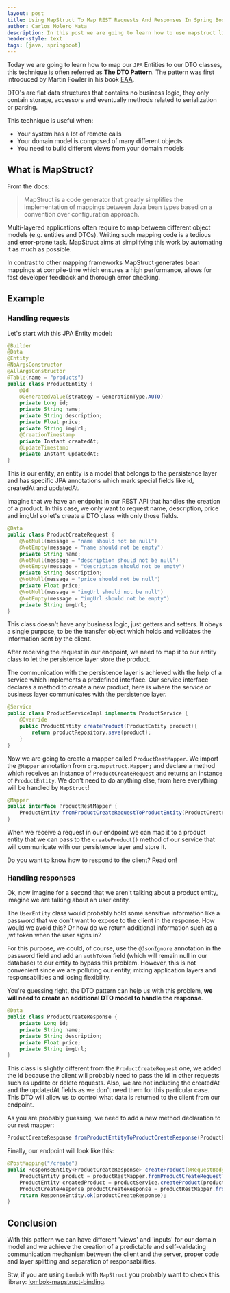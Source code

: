 ```yaml
---
layout: post
title: Using MapStruct To Map REST Requests And Responses In Spring Boot
author: Carlos Molero Mata
description: In this post we are going to learn how to use mapstruct library to map requests and responses in Spring Boot applications.
header-style: text
tags: [java, springboot]
---
```


Today we are going to learn how to map our `JPA` Entities to our DTO classes, this technique is often referred as **The DTO Pattern**. The pattern was first introduced by Martin Fowler in his book [EAA](https://martinfowler.com/books/eaa.html).

DTO's are flat data structures that contains no business logic, they only contain storage, accessors and eventually methods related to serialization or parsing.

This technique is useful when:

- Your system has a lot of remote calls
- Your domain model is composed of many different objects
- You need to build different views from your domain models

## What is MapStruct?

From the docs:

> MapStruct is a code generator that greatly simplifies the implementation of mappings between Java bean types based on a convention over configuration approach.

Multi-layered applications often require to map between different object models (e.g. entities and DTOs). Writing such mapping code is a tedious and error-prone task. MapStruct aims at simplifying this work by automating it as much as possible.

In contrast to other mapping frameworks MapStruct generates bean mappings at compile-time which ensures a high performance, allows for fast developer feedback and thorough error checking.

## Example

### Handling requests

Let's start with this JPA Entity model:

```java
@Builder
@Data
@Entity
@NoArgsConstructor
@AllArgsConstructor
@Table(name = "products")
public class ProductEntity {
    @Id
    @GeneratedValue(strategy = GenerationType.AUTO)
    private Long id;
    private String name;
    private String description;
    private Float price;
    private String imgUrl;
    @CreationTimestamp
    private Instant createdAt;
    @UpdateTimestamp
    private Instant updatedAt;
}
```

This is our entity, an entity is a model that belongs to the persistence layer and has specific JPA annotations which mark special fields like id, createdAt and updatedAt.

Imagine that we have an endpoint in our REST API that handles the creation of a product. In this case, we only want to request name, description, price and imgUrl so let's create a DTO class with only those fields.

```java
@Data
public class ProductCreateRequest {
    @NotNull(message = "name should not be null")
    @NotEmpty(message = "name should not be empty")
    private String name;
    @NotNull(message = "description should not be null")
    @NotEmpty(message = "description should not be empty")
    private String description;
    @NotNull(message = "price should not be null")
    private Float price;
    @NotNull(message = "imgUrl should not be null")
    @NotEmpty(message = "imgUrl should not be empty")
    private String imgUrl;
}
```

This class doesn't have any business logic, just getters and setters. It obeys a single purpose, to be the transfer object which holds and validates the information sent by the client.

After receiving the request in our endpoint, we need to map it to our entity class to let the persistence layer store the product.

The communication with the persistence layer is achieved with the help of a service which implements a predefined interface. Our service interface declares a method to create a new product, here is where the service or business layer communicates with the persistence layer.

```java
@Service
public class ProductServiceImpl implements ProductService {
    @Override
    public ProductEntity createProduct(ProductEntity product){
        return productRepository.save(product);
    }
}
```

Now we are going to create a mapper called `ProductRestMapper`. We import the `@Mapper` annotation from `org.mapstruct.Mapper;` and declare a method which receives an instance of `ProductCreateRequest` and returns an instance of `ProductEntity`. We don't need to do anything else, from here everything will be handled by `MapStruct`!

```java
@Mapper
public interface ProductRestMapper {
    ProductEntity fromProductCreateRequestToProductEntity(ProductCreateRequest product);
}
```

When we receive a request in our endpoint we can map it to a product entity that we can pass to the `createProduct()` method of our service that will communicate with our persistence layer and store it.

Do you want to know how to respond to the client? Read on!

### Handling responses

Ok, now imagine for a second that we aren't talking about a product entity, imagine we are talking about an user entity.

The `UserEntity` class would probably hold some sensitive information like a password that we don't want to expose to the client in the response. How would we avoid this? Or how do we return additional information such as a jwt token when the user signs in?

For this purpose, we could, of course, use the `@JsonIgnore` annotation in the password field and add an `authToken` field (which will remain null in our database) to our entity to bypass this problem. However, this is not convenient since we are polluting our entity, mixing application layers and responsabilities and losing flexibility.

You're guessing right, the DTO pattern can help us with this problem, **we will need to create an additional DTO model to handle the response**.

```java
@Data
public class ProductCreateResponse {
    private Long id;
    private String name;
    private String description;
    private Float price;
    private String imgUrl;
}
```

This class is slightly different from the `ProductCreateRequest` one, we added the id because the client will probably need to pass the id in other requests such as update or delete requests. Also, we are not including the createdAt and the updatedAt fields as we don't need them for this particular case. This DTO will allow us to control what data is returned to the client from our endpoint.

As you are probably guessing, we need to add a new method declaration to our rest mapper:

```java
ProductCreateResponse fromProductEntityToProductCreateResponse(ProductEntity product);
```

Finally, our endpoint will look like this:

```java
@PostMapping("/create")
public ResponseEntity<ProductCreateResponse> createProduct(@RequestBody ProductCreateRequest productCreateRequest){
    ProductEntity product = productRestMapper.fromProductCreateRequestToProductEntity(productCreateRequest);
    ProductEntity createdProduct = productService.createProduct(product);
    ProductCreateResponse productCreateResponse = productRestMapper.fromProductEntityToProductCreateResponse(createdProduct);
    return ResponseEntity.ok(productCreateResponse);
}

```

## Conclusion

With this pattern we can have different 'views' and 'inputs' for our domain model and we achieve the creation of a predictable and self-validating communication mechanism between the client and the server, proper code and layer splitting and separation of responsabilities.

Btw, if you are using `Lombok` with `MapStruct` you probably want to check this library: [lombok-mapstruct-binding](https://mvnrepository.com/artifact/org.projectlombok/lombok-mapstruct-binding).
